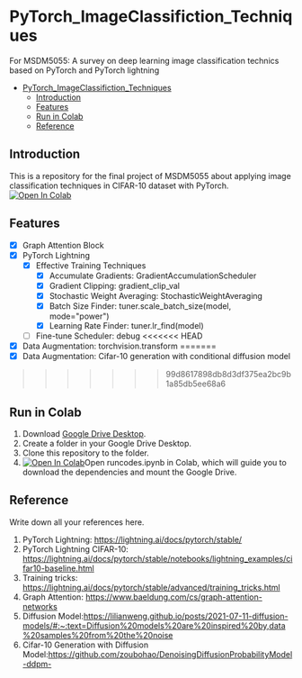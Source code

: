 # PyTorch_ImageClassifiction_Techniques

For MSDM5055: A survey on deep learning image classification technics based on PyTorch and PyTorch lightning

- [PyTorch\_ImageClassifiction\_Techniques](#pytorch_imageclassifiction_techniques)
  - [Introduction](#introduction)
  - [Features](#features)
  - [Run in Colab](#run-in-colab)
  - [Reference](#reference)


## Introduction
This is a repository for the final project of MSDM5055 about applying image classification techniques in CIFAR-10 dataset with PyTorch.
[![Open In Colab](https://colab.research.google.com/assets/colab-badge.svg)](https://colab.research.google.com/github/LucaJiang/PyTorch_ImageClassifiction_Techniques/blob/main/runcodes.ipynb) 

## Features
- [x] Graph Attention Block
- [x] PyTorch Lightning
  - [x] Effective Training Techniques
    - [x] Accumulate Gradients: GradientAccumulationScheduler
    - [x] Gradient Clipping: gradient_clip_val
    - [x] Stochastic Weight Averaging: StochasticWeightAveraging
    - [x] Batch Size Finder: tuner.scale_batch_size(model, mode="power")
    - [x] Learning Rate Finder: tuner.lr_find(model)
  - [ ] Fine-tune Scheduler: debug
<<<<<<< HEAD
- [x] Data Augmentation: torchvision.transform
=======
- [x] Data Augmentation: Cifar-10 generation with conditional diffusion model
>>>>>>> 99d8617898db8d3df375ea2bc9b1a85db5ee68a6


## Run in Colab
1. Download [Google Drive Desktop](https://www.google.com/drive/download/).
2. Create a folder in your Google Drive Desktop. 
3. Clone this repository to the folder.
4. [![Open In Colab](https://colab.research.google.com/assets/colab-badge.svg)](https://colab.research.google.com/github/LucaJiang/PyTorch_ImageClassifiction_Techniques/blob/main/runcodes.ipynb)Open runcodes.ipynb in Colab, which will guide you to download the dependencies and mount the Google Drive.


## Reference
Write down all your references here. 
1. PyTorch Lightning: https://lightning.ai/docs/pytorch/stable/
2. PyTorch Lightning CIFAR-10: https://lightning.ai/docs/pytorch/stable/notebooks/lightning_examples/cifar10-baseline.html
3. Training tricks: https://lightning.ai/docs/pytorch/stable/advanced/training_tricks.html
4. Graph Attention: https://www.baeldung.com/cs/graph-attention-networks
5. Diffusion Model:https://lilianweng.github.io/posts/2021-07-11-diffusion-models/#:~:text=Diffusion%20models%20are%20inspired%20by,data%20samples%20from%20the%20noise
6. Cifar-10 Generation with Diffusion Model:https://github.com/zoubohao/DenoisingDiffusionProbabilityModel-ddpm-

